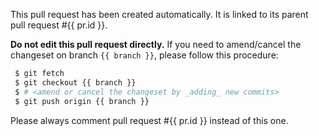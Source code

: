 This pull request has been created automatically.
It is linked to its parent pull request #{{ pr.id }}.

**Do not edit this pull request directly.**
If you need to amend/cancel the changeset on branch
`{{ branch }}`, please follow this
procedure:

```bash
 $ git fetch
 $ git checkout {{ branch }}
 $ # <amend or cancel the changeset by _adding_ new commits>
 $ git push origin {{ branch }}
```

Please always comment pull request #{{ pr.id }} instead of this one.

